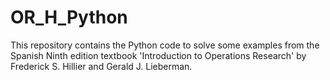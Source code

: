 # OR_H_Python
This repository contains the Python code to solve some examples from the Spanish Ninth edition textbook 'Introduction to Operations Research' by Frederick S. Hillier and Gerald J. Lieberman.
